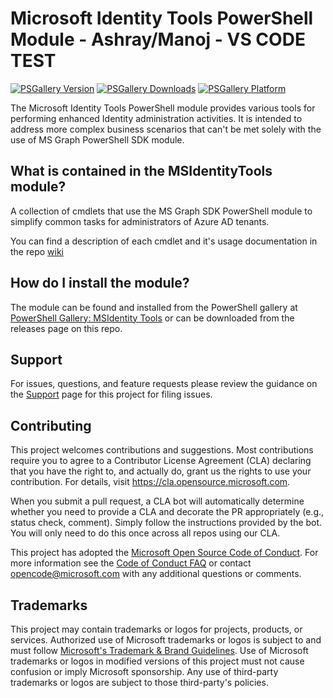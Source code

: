 # Microsoft Identity Tools PowerShell Module - Ashray/Manoj - VS CODE TEST

[![PSGallery Version](https://img.shields.io/powershellgallery/v/MSIdentityTools.svg?style=flat&logo=powershell&label=PSGallery%20Version)](https://www.powershellgallery.com/packages/MSIdentityTools) 
[![PSGallery Downloads](https://img.shields.io/powershellgallery/dt/MSIdentityTools.svg?style=flat&logo=powershell&label=PSGallery%20Downloads)](https://www.powershellgallery.com/packages/MSIdentityTools)
[![PSGallery Platform](https://img.shields.io/powershellgallery/p/MSIdentityTools.svg?style=flat&logo=powershell&label=PSGallery%20Platform)](https://www.powershellgallery.com/packages/MSIdentityTools)

The Microsoft Identity Tools PowerShell module provides various tools for performing enhanced Identity administration activities. It is intended to address more complex business scenarios that can't be met solely with the use of MS Graph PowerShell SDK module.

## What is contained in the MSIdentityTools module?
A collection of cmdlets that use the MS Graph SDK PowerShell module to simplify common tasks for administrators of Azure AD tenants.

You can find a description of each cmdlet and it's usage documentation in the repo [wiki](https://github.com/AzureAD/MSIdentityTools/wiki)
  
## How do I install the module?
 
The module can be found and installed from the PowerShell gallery at [PowerShell Gallery: MSIdentity Tools](https://www.powershellgallery.com/packages/MSIdentityTools) or can be downloaded from the releases page on this repo.

## Support
For issues, questions, and feature requests please review the guidance on the [Support](https://github.com/AzureAD/MSIdentityTools/blob/main/SUPPORT.md) page for this project for filing issues.

## Contributing

This project welcomes contributions and suggestions.  Most contributions require you to agree to a
Contributor License Agreement (CLA) declaring that you have the right to, and actually do, grant us
the rights to use your contribution. For details, visit https://cla.opensource.microsoft.com.

When you submit a pull request, a CLA bot will automatically determine whether you need to provide
a CLA and decorate the PR appropriately (e.g., status check, comment). Simply follow the instructions
provided by the bot. You will only need to do this once across all repos using our CLA.

This project has adopted the [Microsoft Open Source Code of Conduct](https://opensource.microsoft.com/codeofconduct/).
For more information see the [Code of Conduct FAQ](https://opensource.microsoft.com/codeofconduct/faq/) or
contact [opencode@microsoft.com](mailto:opencode@microsoft.com) with any additional questions or comments.

## Trademarks

This project may contain trademarks or logos for projects, products, or services. Authorized use of Microsoft 
trademarks or logos is subject to and must follow 
[Microsoft's Trademark & Brand Guidelines](https://www.microsoft.com/en-us/legal/intellectualproperty/trademarks/usage/general).
Use of Microsoft trademarks or logos in modified versions of this project must not cause confusion or imply Microsoft sponsorship.
Any use of third-party trademarks or logos are subject to those third-party's policies.
